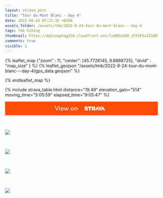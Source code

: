 ```yaml
---
layout: strava_post
title: "Tour du Mont Blanc - day 4"
date: 2022-08-24 07:21:35 +0200
assets_folder: /assets/tmb/2022-8-24-tour-du-mont-blanc---day-4
tags: tmb hiking
thumbnail: https://dgtzuqphqg23d.cloudfront.net/lohBUzbAH_iFX3F6v2Z1QO7YWW4Pz3Wm1Wx-WDWHKGQ-1024x768.jpg
comments: true
visible: 1
---
```



{% leaflet_map {"zoom" : 11,
                  "center": [45.7726145, 6.8868725],
                 "divId" : "map_size" } %}
    {% leaflet_geojson "/assets/tmb/2022-8-24-tour-du-mont-blanc---day-4/gps_data.geojson" %}

{% endleaflet_map %}





{% include strava_table.html distance="19.49" elevation_gain="514" moving_time="5:05:59" elapsed_time="9:05:47" %}

[![](/assets/strava.jpg)](https://www.strava.com/activities/7693156879)


<br />

![](https://dgtzuqphqg23d.cloudfront.net/lohBUzbAH_iFX3F6v2Z1QO7YWW4Pz3Wm1Wx-WDWHKGQ-1024x768.jpg)


<br />

![](https://dgtzuqphqg23d.cloudfront.net/YoHASSfzudjjhxM1JrXUlzkpN6bMc9JJujHbwxmj0Bs-768x1024.jpg)


<br />

![](https://dgtzuqphqg23d.cloudfront.net/qHa8uKHbIWhxyoi5n838Ddui2Nop5wDvYE28NlErnWE-1024x768.jpg)


<br />

![](https://dgtzuqphqg23d.cloudfront.net/VH86naTUzxRf029eRBp4tXoI8v440easJkVcQuLb7qc-1024x768.jpg)
